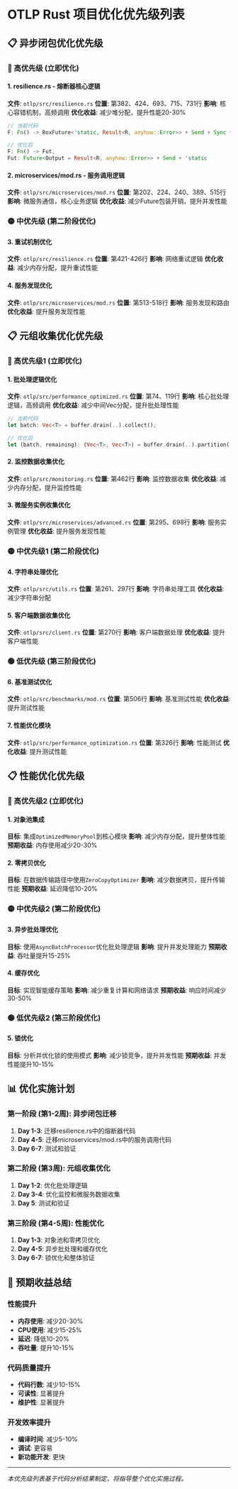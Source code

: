 # OTLP Rust 项目优化优先级列表

## 📋 异步闭包优化优先级

### 🔴 高优先级 (立即优化)

#### 1. resilience.rs - 熔断器核心逻辑

**文件**: `otlp/src/resilience.rs`
**位置**: 第382、424、693、715、731行
**影响**: 核心容错机制，高频调用
**优化收益**: 减少堆分配，提升性能20-30%

```rust
// 当前代码
F: Fn() -> BoxFuture<'static, Result<R, anyhow::Error>> + Send + Sync + 'static + Clone

// 优化后
F: Fn() -> Fut,
Fut: Future<Output = Result<R, anyhow::Error>> + Send + 'static
```

#### 2. microservices/mod.rs - 服务调用逻辑

**文件**: `otlp/src/microservices/mod.rs`
**位置**: 第202、224、240、389、515行
**影响**: 微服务通信，核心业务逻辑
**优化收益**: 减少Future包装开销，提升并发性能

### 🟡 中优先级 (第二阶段优化)

#### 3. 重试机制优化

**文件**: `otlp/src/resilience.rs`
**位置**: 第421-426行
**影响**: 网络重试逻辑
**优化收益**: 减少内存分配，提升重试性能

#### 4. 服务发现优化

**文件**: `otlp/src/microservices/mod.rs`
**位置**: 第513-518行
**影响**: 服务发现和路由
**优化收益**: 提升服务发现性能

## 📋 元组收集优化优先级

### 🔴 高优先级1 (立即优化)

#### 1. 批处理逻辑优化

**文件**: `otlp/src/performance_optimized.rs`
**位置**: 第74、119行
**影响**: 核心批处理逻辑，高频调用
**优化收益**: 减少中间Vec分配，提升批处理性能

```rust
// 当前代码
let batch: Vec<T> = buffer.drain(..).collect();

// 优化后
let (batch, remaining): (Vec<T>, Vec<T>) = buffer.drain(..).partition(|_| true);
```

#### 2. 监控数据收集优化

**文件**: `otlp/src/monitoring.rs`
**位置**: 第462行
**影响**: 监控数据收集
**优化收益**: 减少内存分配，提升监控性能

#### 3. 微服务实例收集优化

**文件**: `otlp/src/microservices/advanced.rs`
**位置**: 第295、698行
**影响**: 服务实例管理
**优化收益**: 提升服务发现性能

### 🟡 中优先级1 (第二阶段优化)

#### 4. 字符串处理优化

**文件**: `otlp/src/utils.rs`
**位置**: 第261、297行
**影响**: 字符串处理工具
**优化收益**: 减少字符串分配

#### 5. 客户端数据收集优化

**文件**: `otlp/src/client.rs`
**位置**: 第270行
**影响**: 客户端数据处理
**优化收益**: 提升客户端性能

### 🟢 低优先级 (第三阶段优化)

#### 6. 基准测试优化

**文件**: `otlp/src/benchmarks/mod.rs`
**位置**: 第506行
**影响**: 基准测试性能
**优化收益**: 提升测试性能

#### 7. 性能优化模块

**文件**: `otlp/src/performance_optimization.rs`
**位置**: 第326行
**影响**: 性能测试
**优化收益**: 提升测试性能

## 📋 性能优化优先级

### 🔴 高优先级2 (立即优化)

#### 1. 对象池集成

**目标**: 集成`OptimizedMemoryPool`到核心模块
**影响**: 减少内存分配，提升整体性能
**预期收益**: 内存使用减少20-30%

#### 2. 零拷贝优化

**目标**: 在数据传输路径中使用`ZeroCopyOptimizer`
**影响**: 减少数据拷贝，提升传输性能
**预期收益**: 延迟降低10-20%

### 🟡 中优先级2 (第二阶段优化)

#### 3. 异步批处理优化

**目标**: 使用`AsyncBatchProcessor`优化批处理逻辑
**影响**: 提升并发处理能力
**预期收益**: 吞吐量提升15-25%

#### 4. 缓存优化

**目标**: 实现智能缓存策略
**影响**: 减少重复计算和网络请求
**预期收益**: 响应时间减少30-50%

### 🟢 低优先级2 (第三阶段优化)

#### 5. 锁优化

**目标**: 分析并优化锁的使用模式
**影响**: 减少锁竞争，提升并发性能
**预期收益**: 并发性能提升10-15%

## 📊 优化实施计划

### 第一阶段 (第1-2周): 异步闭包迁移

1. **Day 1-3**: 迁移resilience.rs中的熔断器代码
2. **Day 4-5**: 迁移microservices/mod.rs中的服务调用代码
3. **Day 6-7**: 测试和验证

### 第二阶段 (第3周): 元组收集优化

1. **Day 1-2**: 优化批处理逻辑
2. **Day 3-4**: 优化监控和微服务数据收集
3. **Day 5**: 测试和验证

### 第三阶段 (第4-5周): 性能优化

1. **Day 1-3**: 对象池和零拷贝优化
2. **Day 4-5**: 异步批处理和缓存优化
3. **Day 6-7**: 锁优化和整体验证

## 🎯 预期收益总结

### 性能提升

- **内存使用**: 减少20-30%
- **CPU使用**: 减少15-25%
- **延迟**: 降低10-20%
- **吞吐量**: 提升10-15%

### 代码质量提升

- **代码行数**: 减少10-15%
- **可读性**: 显著提升
- **维护性**: 显著提升

### 开发效率提升

- **编译时间**: 减少5-10%
- **调试**: 更容易
- **新功能开发**: 更快

---

*本优先级列表基于代码分析结果制定，将指导整个优化实施过程。*
